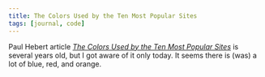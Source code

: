 ```yaml
---
title: The Colors Used by the Ten Most Popular Sites
tags: [journal, code]
---
```

Paul Hebert article [<cite>The Colors Used by the Ten Most Popular Sites</cite>](http://paulhebertdesigns.com/web_colors/) is several years old, but I got aware of it only today. It seems there is (was) a lot of <span class="bg-blue text-white">blue</span>, <span class="bg-red text-white">red</span>, and <span class="bg-orange text-white">orange</span>.